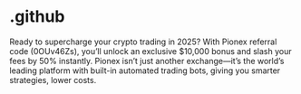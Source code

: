 # .github
Ready to supercharge your crypto trading in 2025? With Pionex referral code (0OUv46Zs), you’ll unlock an exclusive $10,000 bonus and slash your fees by 50% instantly. Pionex isn’t just another exchange—it’s the world’s leading platform with built-in automated trading bots, giving you smarter strategies, lower costs.
